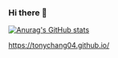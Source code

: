 ### Hi there 👋
[![Anurag's GitHub stats](https://github-readme-stats.vercel.app/api?username=tonychang04)](https://github.com/anuraghazra/github-readme-stats)

https://tonychang04.github.io/

<!--
**tonychang04/tonychang04** is a ✨ _special_ ✨ repository because its `README.md` (this file) appears on your GitHub profile.

Here are some ideas to get you started:

- 🔭 I’m currently working on ...
- 🌱 I’m currently learning ...
- 👯 I’m looking to collaborate on ...
- 🤔 I’m looking for help with ...
- 💬 Ask me about ...
- 📫 How to reach me: ...
- 😄 Pronouns: ...
- ⚡ Fun fact: ...
-->
